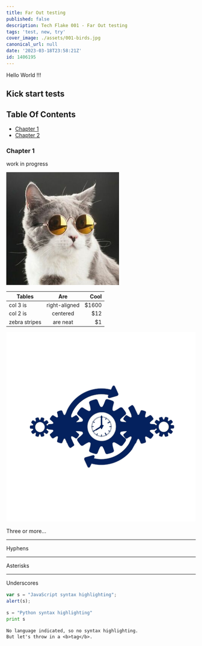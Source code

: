 ```yaml
---
title: Far Out testing
published: false
description: Tech Flake 001 - Far Out testing
tags: 'test, new, try'
cover_image: ./assets/001-birds.jpg
canonical_url: null
date: '2023-03-18T23:58:21Z'
id: 1406195
---
```


<!-- 001-birds.jpg   https://pixabay.com/photos/birds-tree-animals-silhouette-4395443/ -->

Hello World !!!

## Kick start tests

## Table Of Contents
* [Chapter 1](#chapter-1)
* [Chapter 2](#chapter-2)

### Chapter 1 <a name="chapter-1"></a>

work in progress

![and some pictures too](./assets/cat1.jpg)

| Tables        | Are           | Cool  |
| ------------- |:-------------:| -----:|
| col 3 is      | right-aligned | $1600 |
| col 2 is      | centered      |   $12 |
| zebra stripes | are neat      |    $1 |

![GIF Example](./assets/001-gears.gif)


Three or more...

---

Hyphens

***

Asterisks

___

Underscores


```javascript
var s = "JavaScript syntax highlighting";
alert(s);
```

```python
s = "Python syntax highlighting"
print s
```

```
No language indicated, so no syntax highlighting.
But let's throw in a <b>tag</b>.
```
